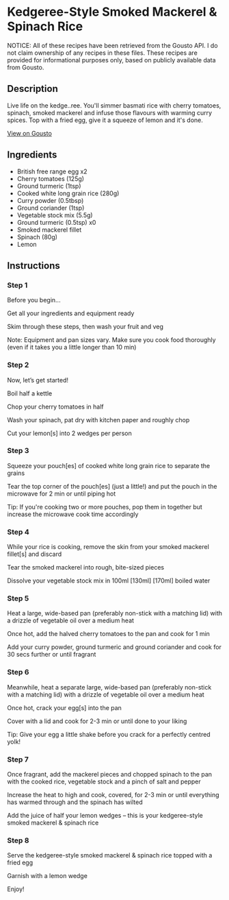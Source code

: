 # Kedgeree-Style Smoked Mackerel & Spinach Rice

NOTICE: All of these recipes have been retrieved from the Gousto API. I do not claim ownership of any recipes in these files. These recipes are provided for informational purposes only, based on publicly available data from Gousto.

## Description

Live life on the kedge..ree. You'll simmer basmati rice with cherry tomatoes, spinach, smoked mackerel and infuse those flavours with warming curry spices. Top with a fried egg, give it a squeeze of lemon and it's done.

[View on Gousto](https://www.gousto.co.uk/recipes/cookbook/smoked-mackerel-kedgeree)

## Ingredients

- British free range egg x2
- Cherry tomatoes (125g)
- Ground turmeric (1tsp)
- Cooked white long grain rice (280g)
- Curry powder (0.5tbsp)
- Ground coriander (1tsp)
- Vegetable stock mix (5.5g)
- Ground turmeric (0.5tsp) x0
- Smoked mackerel fillet
- Spinach (80g)
- Lemon

## Instructions


### Step 1

Before you begin...

Get all your ingredients and equipment ready

Skim through these steps, then wash your fruit and veg

Note: Equipment and pan sizes vary. Make sure you cook food thoroughly (even if it takes you a little longer than 10 min)


### Step 2

Now, let’s get started!

Boil half a kettle

Chop your cherry tomatoes in half

Wash your spinach, pat dry with kitchen paper and roughly chop

Cut your lemon[s] into 2 wedges per person


### Step 3

Squeeze your pouch[es] of cooked white long grain rice to separate the grains

Tear the top corner of the pouch[es] (just a little!) and put the pouch in the microwave for 2 min or until piping hot

Tip: If you're cooking two or more pouches, pop them in together but increase the microwave cook time accordingly


### Step 4

While your rice is cooking, remove the skin from your smoked mackerel fillet[s] and discard

Tear the smoked mackerel into rough, bite-sized pieces

Dissolve your vegetable stock mix in 100ml <span class="text-purple">[130ml]</span> <span class="text-danger">[170ml]</span> boiled water


### Step 5

Heat a large, wide-based pan (preferably non-stick with a matching lid) with a drizzle of vegetable oil over a medium heat

Once hot, add the halved cherry tomatoes to the pan and cook for 1 min

Add your curry powder, ground turmeric and ground coriander and cook for 30 secs further or until fragrant


### Step 6

Meanwhile, heat a separate large, wide-based pan (preferably non-stick with a matching lid) with a drizzle of vegetable oil over a medium heat

Once hot, crack your egg[s] into the pan

Cover with a lid and cook for 2-3 min or until done to your liking

Tip: Give your egg a little shake before you crack for a perfectly centred yolk!


### Step 7

Once fragrant, add the mackerel pieces and chopped spinach to the pan with the cooked rice, vegetable stock and a pinch of salt and pepper

Increase the heat to high and cook, covered, for 2-3 min or until everything has warmed through and the spinach has wilted

Add the juice of half your lemon wedges – this is your kedgeree-style smoked mackerel & spinach rice

### Step 8

Serve the kedgeree-style smoked mackerel & spinach rice topped with a fried egg

Garnish with a lemon wedge

Enjoy!

